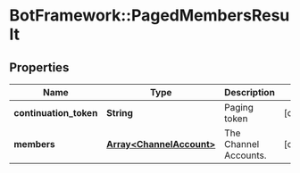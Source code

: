 # BotFramework::PagedMembersResult

## Properties
Name | Type | Description | Notes
------------ | ------------- | ------------- | -------------
**continuation_token** | **String** | Paging token | [optional] 
**members** | [**Array&lt;ChannelAccount&gt;**](ChannelAccount.md) | The Channel Accounts. | [optional] 


